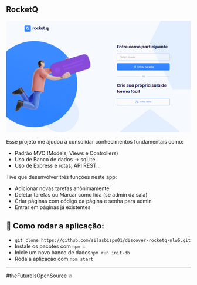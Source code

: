 ## RocketQ

<p align='center'>
  <img src='https://github.com/silasbispo01/discover-rocketq-nlw6/blob/main/src/rocketq.gif' width='900px'/>
</p>

Esse projeto me ajudou a consolidar conhecimentos fundamentais como:
 - Padrão MVC (Models, Views e Controllers)
 - Uso de Banco de dados -> sqLite
 - Uso de Express e rotas, API REST...
 
Tive que desenvolver três funções neste app:
 - Adicionar novas tarefas anônimamente
 - Deletar tarefas ou Marcar como lida (se admin da sala)
 - Criar páginas com código da página e senha para admin
 - Entrar em páginas já existentes

 ##  📱 Como rodar a aplicação:
 
 - ` git clone https://github.com/silasbispo01/discover-rocketq-nlw6.git `
 - Instale os pacotes com ` npm i `
 - Inicie um novo banco de dados` npm run init-db `
 - Roda a aplicação com ` npm start `
 <hr/>

#theFutureIsOpenSource :fire:
